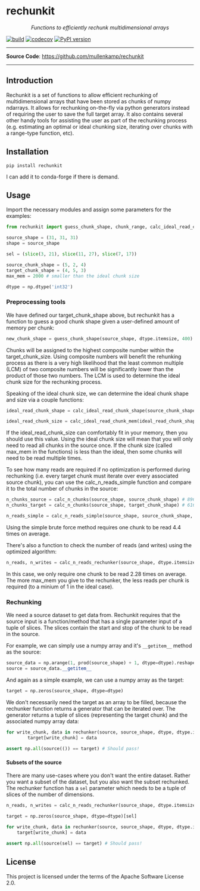 # rechunkit

<p align="center">
    <em>Functions to efficiently rechunk multidimensional arrays</em>
</p>

[![build](https://github.com/mullenkamp/rechunkit/workflows/Build/badge.svg)](https://github.com/mullenkamp/rechunkit/actions)
[![codecov](https://codecov.io/gh/mullenkamp/rechunkit/branch/master/graph/badge.svg)](https://codecov.io/gh/mullenkamp/rechunkit)
[![PyPI version](https://badge.fury.io/py/rechunkit.svg)](https://badge.fury.io/py/rechunkit)

---

**Source Code**: <a href="https://github.com/mullenkamp/rechunkit" target="_blank">https://github.com/mullenkamp/rechunkit</a>

---
## Introduction
Rechunkit is a set of functions to allow efficient rechunking of multidimensional arrays that have been stored as chunks of numpy ndarrays. It allows for rechunking on-the-fly via python generators instead of requiring the user to save the full target array. It also contains several other handy tools for assisting the user as part of the rechunking process (e.g. estimating an optimal or ideal chunking size, iterating over chunks with a range-type function, etc).  


## Installation
```
pip install rechunkit
```
I can add it to conda-forge if there is demand.

## Usage
Import the necessary modules and assign some parameters for the examples:

```python
from rechunkit import guess_chunk_shape, chunk_range, calc_ideal_read_chunk_shape, calc_ideal_read_chunk_mem, calc_source_read_chunk_shape, calc_n_chunks, calc_n_reads_simple, calc_n_reads_rechunker, rechunker

source_shape = (31, 31, 31)
shape = source_shape

sel = (slice(3, 21), slice(11, 27), slice(7, 17))

source_chunk_shape = (5, 2, 4)
target_chunk_shape = (4, 5, 3)
max_mem = 2000 # smaller than the ideal chunk size

dtype = np.dtype('int32')
```

### Preprocessing tools
We have defined our target_chunk_shape above, but rechunkit has a function to guess a good chunk shape given a user-defined amount of memory per chunk:

```python
new_chunk_shape = guess_chunk_shape(source_shape, dtype.itemsize, 400)
```

Chunks will be assigned to the highest composite number within the target_chunk_size. Using composite numbers will benefit the rehunking process as there is a very high likelihood that the least common multiple (LCM) of two composite numbers will be significantly lower than the product of those two numbers. The LCM is used to determine the ideal chunk size for the rechunking process.

Speaking of the ideal chunk size, we can determine the ideal chunk shape and size via a couple functions:

```python
ideal_read_chunk_shape = calc_ideal_read_chunk_shape(source_chunk_shape, target_chunk_shape) # (20, 10, 12)

ideal_read_chunk_size = calc_ideal_read_chunk_mem(ideal_read_chunk_shape, dtype.itemsize) # 9600 bytes
```

If the ideal_read_chunk_size can comfortably fit in your memory, then you should use this value. Using the ideal chunk size will mean that you will only need to read all chunks in the source once. If the chunk size (called max_mem in the functions) is less than the ideal, then some chunks will need to be read multiple times. 

To see how many reads are required if no optimization is performed during rechunking (i.e. every target chunk must iterate over every associated source chunk), you can use the calc_n_reads_simple function and compare it to the total number of chunks in the source:

```python
n_chunks_source = calc_n_chunks(source_shape, source_chunk_shape) # 896
n_chunks_target = calc_n_chunks(source_shape, target_chunk_shape) # 616

n_reads_simple = calc_n_reads_simple(source_shape, source_chunk_shape, target_chunk_shape) # 3952
```

Using the simple brute force method requires one chunk to be read 4.4 times on average.

There's also a function to check the number of reads (and writes) using the optimized algorithm:

```python
n_reads, n_writes = calc_n_reads_rechunker(source_shape, dtype.itemsize, source_chunk_shape, target_chunk_shape, max_mem) # 2044, 616
```

In this case, we only require one chunk to be read 2.28 times on average. The more max_mem you give to the rechunker, the less reads per chunk is required (to a minium of 1 in the ideal case).


### Rechunking
We need a source dataset to get data from. Rechunkit requires that the source input is a function/method that has a single parameter input of a tuple of slices. The slices contain the start and stop of the chunk to be read in the source. 

For example, we can simply use a numpy array and it's `__getitem__` method as the source:

```python
source_data = np.arange(1, prod(source_shape) + 1, dtype=dtype).reshape(source_shape)
source = source_data.__getitem__
```

And again as a simple example, we can use a numpy array as the target:

```python
target = np.zeros(source_shape, dtype=dtype)
```

We don't necessarily need the target as an array to be filled, because the rechunker function returns a generator that can be iterated over. The generator returns a tuple of slices (representing the target chunk) and the associated numpy array data:

```python
for write_chunk, data in rechunker(source, source_shape, dtype, dtype.itemsize, source_chunk_shape, target_chunk_shape, max_mem):
        target[write_chunk] = data
    
assert np.all(source(()) == target) # Should pass!
```

#### Subsets of the source
There are many use-cases where you don't want the entire dataset. Rather you want a subset of the dataset, but you also want the subset rechunked. The rechunker function has a `sel` parameter which needs to be a tuple of slices of the number of dimensions.

```python
n_reads, n_writes = calc_n_reads_rechunker(source_shape, dtype.itemsize, source_chunk_shape, target_chunk_shape, max_mem, sel) # 288, 80

target = np.zeros(source_shape, dtype=dtype)[sel]

for write_chunk, data in rechunker(source, source_shape, dtype, dtype.itemsize, source_chunk_shape, target_chunk_shape, max_mem, sel):
    target[write_chunk] = data

assert np.all(source(sel) == target) # Should pass!
```


## License

This project is licensed under the terms of the Apache Software License 2.0.
